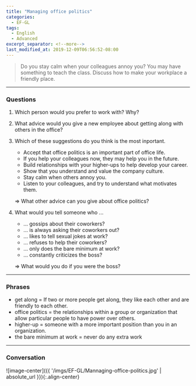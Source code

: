 ```yaml
---
title: "Managing office politics"
categories:
  - EF-GL
tags:
  - English
  - Advanced
excerpt_separator: <!--more-->
last_modified_at: 2019-12-09T06:56:52-08:00
---
```

> Do you stay calm when your colleagues annoy you? You may have something to teach the class. Discuss how to make your workplace a friendly place.
<!--more-->

----------------------
### Questions
1. Which person would you prefer to work with? Why?


2. What advice would you give a new employee about getting along with others in the office?


3. Which of these suggestions do you think is the most inportant.
   - Accept that office politics is an important part of office life.
   - If you help your colleagues now, they may help you in the future.
   - Build relationships with your higher-ups to help develop your career.
   - Show that you understand and value the company culture.
   - Stay calm when others annoy you.
   - Listen to your colleagues, and try to understand what motivates them.

    => What other advice can you give about office politics?

4. What would you tell someone who ...
   * ... gossips about their coworkers?
   * ... is always asking their coworkers out?
   * ... likes to tell sexual jokes  at work?
   * ... refuses to help their coworkers?
   * ... only does the bare minimum at work?
   * ... constantly criticizes the boss?

    => What would you do if you were the boss?

----------------------
### Phrases
- get along = If two or more people get along, they like each other and are friendly to each other.
- office politics = the relationships within a group or organization that allow particular people to have power over others.
- higher-up = someone with a more important position than you in an organization.
- the bare minimum at work = never do any extra work

----------------------
### Conversation
![image-center]({{ '/imgs/EF-GL/Mannaging-office-politics.jpg' | absolute_url }}){:.align-center}


